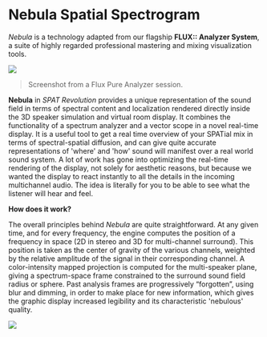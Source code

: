 # Nebula Spatial Spectrogram

_Nebula_ is a technology adapted from our flagship **FLUX:: Analyzer System**, a suite of highly regarded professional mastering and mixing visualization tools.


![](https://media.githubusercontent.com/media/FLUX-SE/doc_images/main/Analyzer/Layout/FilmMixingC.png)

> Screenshot from a Flux Pure Analyzer session.

**Nebula** in _SPAT Revolution_ provides a unique representation of the sound field in terms of spectral content and localization rendered directly inside the 3D speaker simulation and virtual room display. It combines the functionality of a spectrum analyzer and a vector scope in a novel real-time display. It is a useful tool to get a real time overview of your SPATial mix in terms of spectral-spatial diffusion, and can give quite accurate representations of 'where' and 'how' sound will manifest over a real world sound system. A lot of work has gone into optimizing the real-time rendering of the display, not solely for aesthetic reasons, but because we wanted the display to react instantly to all the details in the incoming multichannel audio. The idea is literally for you to be able to see what the listener will hear and feel.

**How does it work?**

The overall principles behind _Nebula_ are quite straightforward. At any given time, and for every frequency, the engine computes the position of a frequency in space (2D in stereo and 3D for multi-channel surround). This position is taken as the center of gravity of the various channels, weighted by the relative amplitude of the signal in their corresponding channel. A color-intensity mapped projection is computed for the multi-speaker plane, giving a spectrum-space frame constrained to the surround sound field radius or sphere. Past analysis frames are progressively “forgotten”, using blur and dimming, in order to make place for new information, which gives the graphic display increased legibility and its characteristic 'nebulous' quality.

![](https://media.githubusercontent.com/media/FLUX-SE/doc_images/main/SpatR/Room/3DViewNebula.png)
